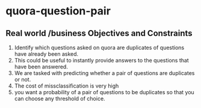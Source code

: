 # quora-question-pair
## Real world /business Objectives and Constraints
1. Identify which questions asked on quora are duplicates of questions have already been asked.
2. This could be useful to instantly provide answers to the questions that have been answered.
3. We are tasked with predicting whether a pair of questions are duplicates or not.
4. The cost of missclassification is very high
5. you want a probability of a pair of questions to be duplicates so that you can choose any threshold of choice.
